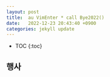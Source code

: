 ```yaml
---
layout: post
title:  au VimEnter * call Bye2022()
date:   2022-12-23 20:43:40 +0900
categories: jekyll update
---
```

* TOC
{:toc}

## 행사
